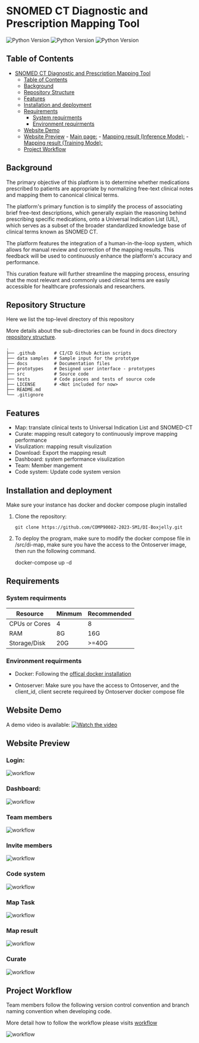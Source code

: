 # SNOMED CT Diagnostic and Prescription Mapping Tool
<!-- [![Sprint Status](https://img.shields.io/badge/sprint2-dev-orange)](https://your_project_management_tool.com/sprint_details)  -->
<!-- ![Status Status](https://img.shields.io/badge/user_stories-1/8-green) -->

![Python Version](https://img.shields.io/badge/python-v3.9.16%2B-blue)
![Python Version](https://img.shields.io/badge/flask-v2.2.2%2B-red)
![Python Version](https://img.shields.io/badge/react-v18.2.0%2B-red)
<!-- ![web workflow](https://github.com/github/docs/actions/workflows/deploy_web.yml/badge.svg) -->

<!-- ![Code Coverage](https://img.shields.io/badge/coverage-10%-red) -->

<!-- ![License](https://img.shields.io/badge/license-MIT-green) -->

<!-- ![Build Status](https://img.shields.io/badge/build-passing-brightgreen) -->

## Table of Contents
- [SNOMED CT Diagnostic and Prescription Mapping Tool](#snomed-ct-diagnostic-and-prescription-mapping-tool)
  - [Table of Contents](#table-of-contents)
  - [Background](#background)
  - [Repository Structure](#repository-structure)
  - [Features](#features)
  - [Installation and deployment](#installation-and-deployment)
  - [Requirements](#requirements)
    - [System requirments](#system-requirments)
    - [Environment requirments](#environment-requirments)
  - [Website Demo](#website-demo)
  - [Website Preview](#website-preview)
        - [Main page:](#main-page)
        - [Mapping result (Inference Mode):](#mapping-result-inference-mode)
        - [Mapping result (Training Mode):](#mapping-result-training-mode)
  - [Project Workflow](#project-workflow)

## Background

The primary objective of this platform is to determine whether medications prescribed to patients are appropriate by normalizing free-text clinical notes and mapping them to canonical clinical terms.

The platform's primary function is to simplify the process of associating brief free-text descriptions, which generally explain the reasoning behind prescribing specific medications, onto a Universal Indication List (UIL), which serves as a subset of the broader standardized knowledge base of clinical terms known as SNOMED CT.

The platform features the integration of a human-in-the-loop system, which allows for manual review and correction of the mapping results. This feedback will be used to continuously enhance the platform's accuracy and performance.

This curation feature will further streamline the mapping process, ensuring that the most relevant and commonly used clinical terms are easily accessible for healthcare professionals and researchers.

## Repository Structure

Here we list the top-level directory of this repository

More details about the sub-directories can be found in docs directory [repository structure](./docs/wikis/repo_structure.md).

    .
    ├── .github       # CI/CD Github Action scripts
    ├── data samples  # Sample input for the prototype
    ├── docs          # Documentation files
    ├── prototypes    # Designed user interface - prototypes
    ├── src           # Source code
    ├── tests         # Code pieces and tests of source code
    ├── LICENSE       # <Not included for now>
    ├── README.md
    └── .gitignore

## Features

- Map: translate clinical texts to Universal Indication List and SNOMED-CT
- Curate: mapping result category to continuously improve mapping performance
- Visulization: mapping result visulization
- Download: Export the mapping result
- Dashboard: system performance visulization
- Team: Member mangement
- Code system: Update code system version

## Installation and deployment

Make sure your instance has docker and docker compose plugin installed

1.  Clone the repository:

    `git clone https://github.com/COMP90082-2023-SM1/DI-Boxjelly.git`

2.  To deploy the program, make sure to modify the docker compose file in /src/di-map, make sure you have the access to the Ontoserver image, then run the following command.

    docker-compose up -d

## Requirements

### System requirments

| Resource      | Minmum | Recommended |
| ------------- | ------ | ----------- |
| CPUs or Cores | 4      | 8           |
| RAM           | 8G     | 16G         |
| Storage/Disk  | 20G    | >=40G       |


### Environment requirments

- Docker: Following the [offical docker installation](https://docs.docker.com/engine/install/ubuntu/)

- Ontoserver: Make sure you have the access to Ontoserver, and the client_id, client secrete requireed by Ontoserver docker compose file

## Website Demo

A demo video is available:
[![Watch the video](./docs/images/login.png)](https://youtu.be/BC8NPPdGJ6M)

## Website Preview
### Login:
![workflow](./docs/images/login.png)

### Dashboard:
![workflow](./docs/images/dashboard.png)

### Team members
![workflow](./docs/images/team-member.png)

### Invite members
![workflow](./docs/images/invite-member.png)

### Code system 
![workflow](./docs/images/code-system.png)

### Map Task
![workflow](./docs/images/map-tasks.png)

### Map result
![workflow](./docs/images/map-result.png)

### Curate
![workflow](./docs/images/curate.png)

## Project Workflow

Team members follow the following version control convention and branch naming convention when developing code.

More detail how to follow the workflow please visits [workflow](./docs/wikis/workflow.md)

![workflow](./docs/images/workflow.jpg)
